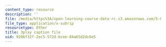 ```yaml
---
content_type: resource
description: ''
file: /media/https%3A/open-learning-course-data-rc.s3.amazonaws.com/5-08j-biological-chemistry-ii-spring-2016/9286f32f2ec5572dbcee84a65d2dc6e5_JB1YIT1Z-oE.vtt
file_type: application/x-subrip
resourcetype: Other
title: 3play caption file
uid: 9286f32f-2ec5-572d-bcee-84a65d2dc6e5
---
```

